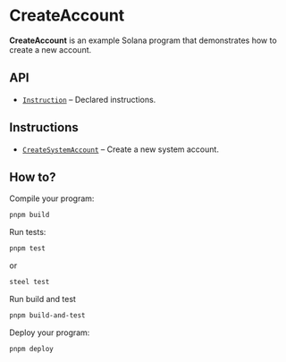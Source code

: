 # CreateAccount

**CreateAccount** is an example Solana program that demonstrates how to create a new account.

## API

- [`Instruction`](api/src/instruction.rs) – Declared instructions.

## Instructions

- [`CreateSystemAccount`](program/src/create_system_account.rs) – Create a new system account.

## How to?

Compile your program:

```sh
pnpm build
```

Run tests:

```sh
pnpm test
```

or

```sh
steel test
```

Run build and test

```sh
pnpm build-and-test
```

Deploy your program:

```sh
pnpm deploy
```
